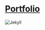 # [Portfolio](https://dougtq.github.io)

![Jekyll](https://talk.jekyllrb.com/uploads/jekyllrb/original/1X/4f9bd5334246d33651e846aed812280fbff586ba.png "Jekyll logo")
